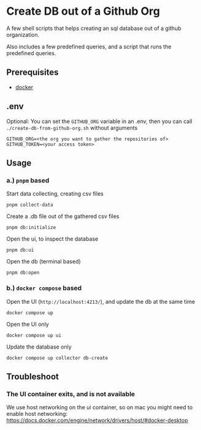 # Create DB out of a Github Org 

A few shell scripts that helps creating an sql database out of a github organization. 

Also includes a few predefined queries, and a script that runs the predefined queries.

## Prerequisites 
- [docker](https://www.docker.com/get-started/)

## .env
Optional:
You can set the `GITHUB_ORG` variable in an .env, then you can call `./create-db-from-github-org.sh` without arguments

```
GITHUB_ORG=<the org you want to gather the repositories of>
GITHUB_TOKEN=<your access token>
```
## Usage 
### a.) `pnpm` based

Start data collecting, creating csv files
```
pnpm collect-data 
```
Create a .db file out of the gathered csv files
```
pnpm db:initialize
```

Open the ui, to inspect the database
```
pnpm db:ui
```

Open the db (terminal based)
```
pnpm db:open
```

### b.) `docker compose` based

Open the UI (`http://localhost:4213/`), and update the db at the same time
```
docker compose up 
```

Open the UI only
```
docker compose up ui
```

Update the database only
```
docker compose up collector db-create
```


## Troubleshoot

### The UI container exits, and is not available
We use host networking on the ui container, so on mac you might need to enable host networking: https://docs.docker.com/engine/network/drivers/host/#docker-desktop




